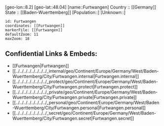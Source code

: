 ﻿---
location: [48.04,8.2] 
mapzoom: [7,12] 
mapmarker: city 
type: City
tags:
- geo/City


SpocWebEntityId: 30312
isDeleted: false
confidential: public

---
[geo-lon::8.2] 
[geo-lat::48.04] 
[name::Furtwangen] 
Country :: [[Germany]]  
State :: [[Baden-Wuerttemberg]] 
[Population::] 
[Unknown::] 


```leaflet
id: Furtwangen
coordinates: [[Furtwangen]] 
markerFile: [[Furtwangen]] 
defaultZoom: 11 
maxZoom: 18
```


## Confidential Links & Embeds: 
- [[Furtwangen|Furtwangen]]  
- [[../../../../../../../../_internal/geo/Continent/Europe/Germany/West/Baden-Wuerttemberg/City/Furtwangen.internal|Furtwangen.internal]] 
- [[../../../../../../../../_protect/geo/Continent/Europe/Germany/West/Baden-Wuerttemberg/City/Furtwangen.protect|Furtwangen.protect]] 
- [[../../../../../../../../_private/geo/Continent/Europe/Germany/West/Baden-Wuerttemberg/City/Furtwangen.private|Furtwangen.private]] 
- [[../../../../../../../../_personal/geo/Continent/Europe/Germany/West/Baden-Wuerttemberg/City/Furtwangen.personal|Furtwangen.personal]] 
- [[../../../../../../../../_secret/geo/Continent/Europe/Germany/West/Baden-Wuerttemberg/City/Furtwangen.secret|Furtwangen.secret]] 
